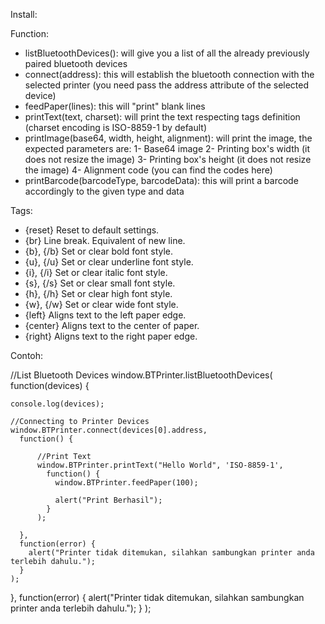 Install:
<plugin spec="https://github.com/frozenmaiden/cordova-esolution-btprinter.git" source="git" />

Function:

- listBluetoothDevices(): will give you a list of all the already previously paired bluetooth devices
- connect(address): this will establish the bluetooth connection with the selected printer (you need pass the address attribute of the selected device)
- feedPaper(lines): this will "print" blank lines
- printText(text, charset): will print the text respecting tags definition (charset encoding is ISO-8859-1 by default)
- printImage(base64, width, height, alignment): will print the image, the expected parameters are:
    1- Base64 image
    2- Printing box's width (it does not resize the image)
    3- Printing box's height (it does not resize the image)
    4- Alignment code (you can find the codes here)
- printBarcode(barcodeType, barcodeData): this will print a barcode accordingly to the given type and data

Tags:

- {reset} Reset to default settings.
- {br} Line break. Equivalent of new line.
- {b}, {/b} Set or clear bold font style.
- {u}, {/u} Set or clear underline font style.
- {i}, {/i} Set or clear italic font style.
- {s}, {/s} Set or clear small font style.
- {h}, {/h} Set or clear high font style.
- {w}, {/w} Set or clear wide font style.
- {left} Aligns text to the left paper edge.
- {center} Aligns text to the center of paper.
- {right} Aligns text to the right paper edge.

Contoh:

//List Bluetooth Devices
window.BTPrinter.listBluetoothDevices(
  function(devices) {

    console.log(devices);

    //Connecting to Printer Devices
    window.BTPrinter.connect(devices[0].address,
      function() {

          //Print Text
          window.BTPrinter.printText("Hello World", 'ISO-8859-1',
            function() {
              window.BTPrinter.feedPaper(100);

              alert("Print Berhasil");
            }
          );

      },
      function(error) {
        alert("Printer tidak ditemukan, silahkan sambungkan printer anda terlebih dahulu.");
      }
    );
  },
  function(error) {
    alert("Printer tidak ditemukan, silahkan sambungkan printer anda terlebih dahulu.");
  }
);
